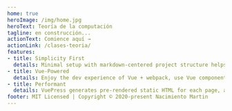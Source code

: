 ```yaml
---
home: true
heroImage: /img/home.jpg
heroText: Teoría de la computación
tagline: en construcción...
actionText: Comience aquí →
actionLink: /clases-teoria/
features:
- title: Simplicity First
  details: Minimal setup with markdown-centered project structure helps you focus on writing.
- title: Vue-Powered
  details: Enjoy the dev experience of Vue + webpack, use Vue components in markdown, and develop custom themes with Vue.
- title: Performant
  details: VuePress generates pre-rendered static HTML for each page, and runs as an SPA once a page is loaded.
footer: MIT Licensed | Copyright © 2020-present Nacimiento Martin
---
```

